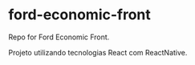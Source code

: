 # ford-economic-front

Repo for Ford Economic Front.

Projeto utilizando tecnologias React com ReactNative.
